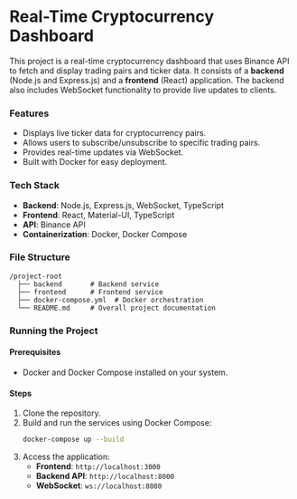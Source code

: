 # Real-Time Cryptocurrency Dashboard
This project is a real-time cryptocurrency dashboard that uses Binance API to fetch and display trading pairs and ticker data. It consists of a **backend** (Node.js and Express.js) and a **frontend** (React) application. The backend also includes WebSocket functionality to provide live updates to clients.

### Features
- Displays live ticker data for cryptocurrency pairs.
- Allows users to subscribe/unsubscribe to specific trading pairs.
- Provides real-time updates via WebSocket.
- Built with Docker for easy deployment.

### Tech Stack
- **Backend**: Node.js, Express.js, WebSocket, TypeScript
- **Frontend**: React, Material-UI, TypeScript
- **API**: Binance API
- **Containerization**: Docker, Docker Compose

### File Structure
```
/project-root
  ├── backend       # Backend service
  ├── frontend      # Frontend service
  ├── docker-compose.yml  # Docker orchestration
  └── README.md     # Overall project documentation
```

### Running the Project
#### Prerequisites
- Docker and Docker Compose installed on your system.

#### Steps
1. Clone the repository.
2. Build and run the services using Docker Compose:
   ```bash
   docker-compose up --build
   ```
3. Access the application:
   - **Frontend**: `http://localhost:3000`
   - **Backend API**: `http://localhost:8000`
   - **WebSocket**: `ws://localhost:8080`
